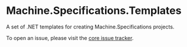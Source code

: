 # Machine.Specifications.Templates
A set of .NET templates for creating Machine.Specifications projects.

To open an issue, please visit the [core issue tracker](https://github.com/machine/machine.specifications/issues).
